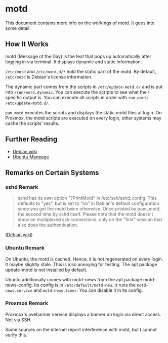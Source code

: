 # motd

This document contains more info on the workings of motd. It goes into some detail.

## How It Works

motd (Message of the Day) is the text that pops up automatically after logging in via terminal. It displays dynamic and static information.

`/etc/motd` and `/etc/motd.d/*` hold the static part of the motd. By default, `/etc/motd` is Debian's license information.

The dynamic part comes from the scripts in `/etc/update-motd.d/` and is put into `/run/motd.dynamic`. You can execute the scripts to see what their specific output is. You can execute all scripts in order with `run-parts /etc/update-motd.d/`.

`pam_motd` executes the scripts and displays the static motd files at login. On Proxmox, the motd scripts are executed on every login, other systems may cache the scripts' results.

## Further Reading

- [Debian wiki](https://wiki.debian.org/motd)
- [Ubuntu Manpage](https://manpages.ubuntu.com/manpages/trusty/en/man5/update-motd.5.html)

## Remarks on Certain Systems

### sshd Remark

> sshd has its own option "?PrintMotd" in /etc/ssh/sshd\_config. This defaults to "yes", but is set to "no" in Debian's default configuration since you get the motd twice otherwise: Once printed by pam_motd, the second time by sshd itself. Please note that the motd doesn't show on multiplexed ssh connections, only on the "first" session that also does the authentication.

([Debian wiki](https://wiki.debian.org/motd#sshd))

### Ubuntu Remark

On Ubuntu, the motd is cached. Hence, it is not regenerated on every login. It maybe slightly stale. This is also annoying for testing. The apt package update-motd is not installed by default.

Ubuntu additionally comes with motd-news from the apt package motd-news-config. Its config is in `/etc/default/motd-new`. It runs the `motd-news.service` and `motd-news.timer`. You can disable it in its config.

### Proxmox Remark

Proxmox's pvebanner service displays a banner on login via direct access. Not via SSH.

Some sources on the internet report interference with motd, but I cannot verify this.
